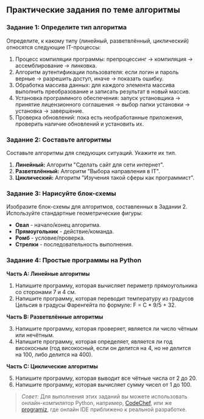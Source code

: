 ## Практические задания по теме алгоритмы

### Задание 1: Определите тип алгоритма
Определите, к какому типу (линейный, разветвлённый, циклический) относятся следующие IT-процессы:
1. Процесс компиляции программы: препроцессинг → компиляция → ассемблирование → линковка.
2. Алгоритм аутентификации пользователя: если логин и пароль верные → разрешить доступ, иначе → показать ошибку.
3. Обработка массива данных: для каждого элемента массива выполнить преобразование и записать результат в новый массив.
4. Установка программного обеспечения: запуск установщика → принятие лицензионного соглашения → выбор папки установки → установка → завершение.
5. Проверка обновлений: пока есть необработанные приложения, проверить наличие обновлений и установить их.

### Задание 2: Составьте алгоритмы
Составьте алгоритмы для следующих ситуаций. Укажите их тип.
1.  **Линейный:** Алгоритм "Сделать сайт для сети интернет".
2.  **Разветвлённый:** Алгоритм "Выбора направления в IT".
3.  **Циклический:** Алгоритм "Изучения такой сферы как программист".

### Задание 3: Нарисуйте блок-схемы
Изобразите блок-схемы для алгоритмов, составленных в Задании 2. Используйте стандартные геометрические фигуры:
*   **Овал** - начало/конец алгоритма.
*   **Прямоугольник** - действие/команда.
*   **Ромб** - условие/проверка.
*   **Стрелки** - последовательность выполнения.

### Задание 4: Простые программы на Python

**Часть A: Линейные алгоритмы**
1. Напишите программу, которая вычисляет периметр прямоугольника со сторонами 7 и 4 см.
2. Напишите программу, которая переводит температуру из градусов Цельсия в градусы Фаренгейта по формуле: F = C * 9/5 + 32.

**Часть B: Разветвлённые алгоритмы**

3. Напишите программу, которая проверяет, является ли число чётным или нечётным.
4. Напишите программу, которая определяет, является ли год високосным (год високосный, если он делится на 4, но не делится на 100, либо делится на 400).

**Часть C: Циклические алгоритмы**

5. Напишите программу, которая выводит все чётные числа от 2 до 20.
6. Напишите программу, которая вычисляет сумму чисел от 1 до 100.

> *Совет:* Для выполнения этих заданий вы можете использовать онлайн-компилятор Python, например, [CodeChef](https://www.codechef.com/python-online-compiler), или же [programiz](https://programiz.pro/ide/python), где онлайн IDE приближено к реальной разработке.

